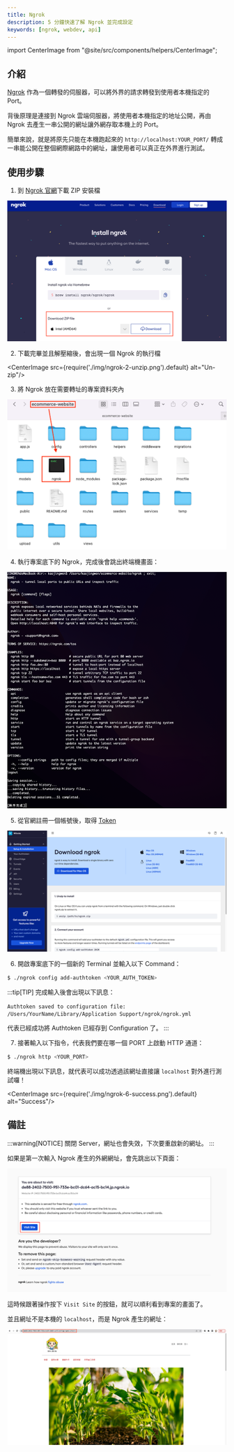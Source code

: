 ```yaml
---
title: Ngrok
description: 5 分鐘快速了解 Ngrok 並完成設定
keywords: [ngrok, webdev, api]
---
```


import CenterImage from "@site/src/components/helpers/CenterImage";

## 介紹

[Ngrok](https://ngrok.com) 作為一個轉發的伺服器，可以將外界的請求轉發到使用者本機指定的 Port。

背後原理是連接到 Ngrok 雲端伺服器，將使用者本機指定的地址公開，再由 Ngrok 去產生一串公開的網址讓外網存取本機上的 Port。

簡單來說，就是將原先只能在本機跑起來的 `http://localhost:YOUR_PORT/` 轉成一串能公開在整個網際網路中的網址，讓使用者可以真正在外界進行測試。

## 使用步驟

1. 到 [Ngrok 官網](https://ngrok.com/)下載 ZIP 安裝檔

![Download](./img/ngrok-1-zip-download.png)

2. 下載完畢並且解壓縮後，會出現一個 Ngrok 的執行檔

<CenterImage src={require('./img/ngrok-2-unzip.png').default} alt="Un-zip"/>

3. 將 Ngrok 放在需要轉址的專案資料夾內

![Move ngork in project folder](./img/ngrok-3-move-ngrok.png)

4. 執行專案底下的 Ngrok，完成後會跳出終端機畫面：

![Terminal start](./img/ngrok-4-terminal-start.png)

5. 從官網註冊一個帳號後，取得 [Token](https://dashboard.ngrok.com/get-started/setup)

![Token get](./img/ngrok-5-get-token.png)

6. 開啟專案底下的一個新的 Terminal 並輸入以下 Command：

```bash
$ ./ngrok config add-authtoken <YOUR_AUTH_TOKEN>
```

:::tip[TIP]
完成輸入後會出現以下訊息：

`Authtoken saved to configuration file: /Users/YourName/Library/Application Support/ngrok/ngrok.yml`

代表已經成功將 Authtoken 已經存到 Configuration 了。
:::

7. 接著輸入以下指令，代表我們要在哪一個 PORT 上啟動 HTTP 通道：

```bash
$ ./ngrok http <YOUR_PORT>
```

終端機出現以下訊息，就代表可以成功透過該網址直接讓 `localhost` 對外進行測試囉！

<CenterImage src={require('./img/ngrok-6-success.png').default} alt="Success"/>

## 備註

:::warning[NOTICE]
關閉 Server，網址也會失效，下次要重啟新的網址。
:::

如果是第一次輸入 Ngrok 產生的外網網址，會先跳出以下頁面：

![Visit Site](./img/ngrok-7-visit-site.png)

這時候跟著操作按下 `Visit Site` 的按鈕，就可以順利看到專案的畫面了。

並且網址不是本機的 `localhost`，而是 Ngrok 產生的網址：

![Ngrok URL](./img/ngrok-8-show.png)